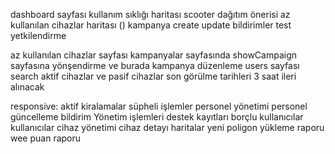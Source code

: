 dashboard sayfası
kullanım sıklığı haritası
scooter dağıtım önerisi
az kullanılan cihazlar haritası ()
kampanya create update
bildirimler test
yetkilendirme

az kullanılan cihazlar sayfası
kampanyalar sayfasında showCampaign sayfasına yönşendirme ve burada kampanya düzenleme
users sayfası search
aktif cihazlar ve pasif cihazlar son görülme tarihleri 3 saat ileri alınacak

responsive:
aktif kiralamalar
süpheli işlemler
personel yönetimi 
personel güncelleme
bildirim 
Yönetim işlemleri
destek kayıtları
borçlu kullanıcılar
kullanıcılar
cihaz yönetimi
cihaz detayı 
haritalar
yeni poligon
yükleme raporu
wee puan raporu
